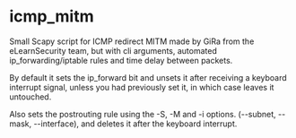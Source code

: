 # icmp_mitm
Small Scapy script for ICMP redirect MITM made by GiRa from the eLearnSecurity team, but with cli arguments, automated ip_forwarding/iptable rules and time delay between packets.

By default it sets the ip_forward bit and unsets it after receiving a keyboard interrupt signal, unless you had previously set it, in which case leaves it untouched.

Also sets the postrouting rule using the -S, -M and -i options. (--subnet, --mask, --interface), and deletes it after the keyboard interrupt.
